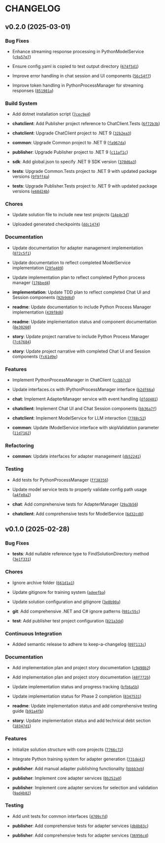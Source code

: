 # CHANGELOG


## v0.2.0 (2025-03-01)

### Bug Fixes

- Enhance streaming response processing in PythonModelService
  ([`c9a57e7`](https://github.com/gsinghjay/LLMAdapterClient/commit/c9a57e768c51f08dfa4deb4de1f89789590b7d53))

- Ensure config.yaml is copied to test output directory
  ([`674f5d1`](https://github.com/gsinghjay/LLMAdapterClient/commit/674f5d1267619fcc01c0d356f7429baae9412c85))

- Improve error handling in chat session and UI components
  ([`56c54f7`](https://github.com/gsinghjay/LLMAdapterClient/commit/56c54f7f95dbeedd88801f1bc6ee9b58c3ff5588))

- Improve token handling in PythonProcessManager for streaming responses
  ([`851981a`](https://github.com/gsinghjay/LLMAdapterClient/commit/851981ae77596b6e826b7ab8dff2955bef29c6b4))

### Build System

- Add dotnet installation script
  ([`7cec9e4`](https://github.com/gsinghjay/LLMAdapterClient/commit/7cec9e492685f8379c4458c494f531dfa6e413ae))

- **chatclient**: Add Publisher project reference to ChatClient.Tests
  ([`6f72b3b`](https://github.com/gsinghjay/LLMAdapterClient/commit/6f72b3b6bb491ba1387ae6e1d4c3040368abbde5))

- **chatclient**: Upgrade ChatClient project to .NET 9
  ([`32b2ea3`](https://github.com/gsinghjay/LLMAdapterClient/commit/32b2ea3d036d2371fbbd323ae8ed4797c30ff4f4))

- **common**: Upgrade Common project to .NET 9
  ([`fa967da`](https://github.com/gsinghjay/LLMAdapterClient/commit/fa967dab0b5be27afc48f0aaacc916f94c29fba8))

- **publisher**: Upgrade Publisher project to .NET 9
  ([`c11af1c`](https://github.com/gsinghjay/LLMAdapterClient/commit/c11af1ca78d4ecace7888c81151ea0cda134a0de))

- **sdk**: Add global.json to specify .NET 9 SDK version
  ([`370d6a3`](https://github.com/gsinghjay/LLMAdapterClient/commit/370d6a34a33e0c2ef598347a6b1f516af0e9bcd9))

- **tests**: Upgrade Common.Tests project to .NET 9 with updated package versions
  ([`9f9ff4a`](https://github.com/gsinghjay/LLMAdapterClient/commit/9f9ff4a3a911ec094f2ae11b8c94759ce5c1d6ab))

- **tests**: Upgrade Publisher.Tests project to .NET 9 with updated package versions
  ([`e68d24b`](https://github.com/gsinghjay/LLMAdapterClient/commit/e68d24b81c07711072057d5418d701c82d7c8f4b))

### Chores

- Update solution file to include new test projects
  ([`14e4c3d`](https://github.com/gsinghjay/LLMAdapterClient/commit/14e4c3d6c9f9145e09d4b24bdb5faf745dcd63ce))

- Uploaded generated checkpoints
  ([`ddc1474`](https://github.com/gsinghjay/LLMAdapterClient/commit/ddc1474c2d6ddffa8f8f8cd79362c3c04b587f5c))

### Documentation

- Update documentation for adapter management implementation
  ([`872c5f1`](https://github.com/gsinghjay/LLMAdapterClient/commit/872c5f198e7d65bfcb1894858fc26773f98b4890))

- Update documentation to reflect completed ModelService implementation
  ([`29fe409`](https://github.com/gsinghjay/LLMAdapterClient/commit/29fe409512fa56b39919d34dde43ec81fc6ba31c))

- Update implementation plan to reflect completed Python process manager
  ([`176bed4`](https://github.com/gsinghjay/LLMAdapterClient/commit/176bed46288da6a6136b5e14e03fb350730f378b))

- **implementation**: Update TDD plan to reflect completed Chat UI and Session components
  ([`92b9d6d`](https://github.com/gsinghjay/LLMAdapterClient/commit/92b9d6de448981378b8912b32cc5416c4db34a17))

- **readme**: Update documentation to include Python Process Manager implementation
  ([`439f8d6`](https://github.com/gsinghjay/LLMAdapterClient/commit/439f8d662548935d3bd532c950f52acba1a900ed))

- **readme**: Update implementation status and component documentation
  ([`8e30260`](https://github.com/gsinghjay/LLMAdapterClient/commit/8e30260fed2428c342b09ff1b0fa31415289f2cf))

- **story**: Update project narrative to include Python Process Manager
  ([`7c67684`](https://github.com/gsinghjay/LLMAdapterClient/commit/7c6768407d35bf068446482aec69772ce4844ea1))

- **story**: Update project narrative with completed Chat UI and Session components
  ([`fc61d9e`](https://github.com/gsinghjay/LLMAdapterClient/commit/fc61d9eba8af62d597670634bc193273d2a12a30))

### Features

- Implement PythonProcessManager in ChatClient
  ([`ccbb7cb`](https://github.com/gsinghjay/LLMAdapterClient/commit/ccbb7cb3c3f0669175d58d128669993a43b99a6c))

- Update interfaces.cs with IPythonProcessManager interface
  ([`b2df66a`](https://github.com/gsinghjay/LLMAdapterClient/commit/b2df66a69e6ee440c5690b6de34bca2810e9728a))

- **chat**: Implement AdapterManager service with event handling
  ([`dfdd401`](https://github.com/gsinghjay/LLMAdapterClient/commit/dfdd40127ddf8cd2cde7efca2f4a3e1b989e9200))

- **chatclient**: Implement Chat UI and Chat Session components
  ([`bb36a7f`](https://github.com/gsinghjay/LLMAdapterClient/commit/bb36a7feb8b8e1108cbd5f7351de015f94b61172))

- **chatclient**: Implement ModelService for LLM interaction
  ([`7788c52`](https://github.com/gsinghjay/LLMAdapterClient/commit/7788c52a497037c8c952d9234f4c984bc9e1f6ca))

- **common**: Update IModelService interface with skipValidation parameter
  ([`11d7162`](https://github.com/gsinghjay/LLMAdapterClient/commit/11d71621c1c9218833ba47214f112cca581fcdfd))

### Refactoring

- **common**: Update interfaces for adapter management
  ([`db52241`](https://github.com/gsinghjay/LLMAdapterClient/commit/db52241b70a39aec747a4ad6d377ad4cb219d00e))

### Testing

- Add tests for PythonProcessManager
  ([`ff38356`](https://github.com/gsinghjay/LLMAdapterClient/commit/ff38356324fe8de1ccc93a8bbc23ed4ca1b90627))

- Update model service tests to properly validate config path usage
  ([`a4fe0a2`](https://github.com/gsinghjay/LLMAdapterClient/commit/a4fe0a22078a4967dce7f60ef031846f1beff6b0))

- **chat**: Add comprehensive tests for AdapterManager
  ([`29a3b56`](https://github.com/gsinghjay/LLMAdapterClient/commit/29a3b567114b66f2e69f5c8cb38a4158ba15f1b3))

- **chatclient**: Add comprehensive tests for ModelService
  ([`6d32cd8`](https://github.com/gsinghjay/LLMAdapterClient/commit/6d32cd848fea89a15422933b37b994444dfa25cf))


## v0.1.0 (2025-02-28)

### Bug Fixes

- **tests**: Add nullable reference type to FindSolutionDirectory method
  ([`3e1f331`](https://github.com/gsinghjay/LLMAdapterClient/commit/3e1f331f00f21167eaeabda14748b8b04d985dce))

### Chores

- Ignore archive folder
  ([`661d1a1`](https://github.com/gsinghjay/LLMAdapterClient/commit/661d1a1933c7399e069afa1c3900c252ea33096c))

- Update gitignore for training system
  ([`adeefba`](https://github.com/gsinghjay/LLMAdapterClient/commit/adeefbaca3a20c7d821b2d9c2e92200e1ab33cb4))

- Update solution configuration and gitignore
  ([`3e0b90a`](https://github.com/gsinghjay/LLMAdapterClient/commit/3e0b90ae56b571ca7a54d83f924bbb701a04e62e))

- **git**: Add comprehensive .NET and C# ignore patterns
  ([`981c55c`](https://github.com/gsinghjay/LLMAdapterClient/commit/981c55ca71ecd20e21aa7c751ca72bc90b212a38))

- **test**: Add publisher test project configuration
  ([`821a3d4`](https://github.com/gsinghjay/LLMAdapterClient/commit/821a3d43ace4d4ac31ffee630cff0913fa0a41e8))

### Continuous Integration

- Added semantic release to adhere to keep-a-changelog
  ([`097113c`](https://github.com/gsinghjay/LLMAdapterClient/commit/097113c795e9f6be04818aa860fb44a105dac1e5))

### Documentation

- Add implementation plan and project story documentation
  ([`c9498b2`](https://github.com/gsinghjay/LLMAdapterClient/commit/c9498b2a25ecfdc42212e236b7e064a3d06dcfcd))

- Add implementation plan and project story documentation
  ([`48f772b`](https://github.com/gsinghjay/LLMAdapterClient/commit/48f772bfdd370b6f9ee1e7cd2cb6f0dd02a852d2))

- Update implementation status and progress tracking
  ([`bfb6a5b`](https://github.com/gsinghjay/LLMAdapterClient/commit/bfb6a5b565aa2a5449e810ec969c344aa4126cf8))

- Update implementation status for Phase 2 completion
  ([`8347531`](https://github.com/gsinghjay/LLMAdapterClient/commit/8347531bcb905db8707032e44c1d75625c7cbba2))

- **readme**: Update implementation status and add comprehensive testing guide
  ([`b91a4fb`](https://github.com/gsinghjay/LLMAdapterClient/commit/b91a4fb830a8a44cd4269aad94be1638b8ba9d28))

- **story**: Update implementation status and add technical debt section
  ([`18347d1`](https://github.com/gsinghjay/LLMAdapterClient/commit/18347d12d8a234e9737e660e5b6cac6e585dc1c8))

### Features

- Initialize solution structure with core projects
  ([`7766c72`](https://github.com/gsinghjay/LLMAdapterClient/commit/7766c72b5ee2fbe65b3d8d366b314fa4e4d5aae0))

- Integrate Python training system for adapter generation
  ([`731de41`](https://github.com/gsinghjay/LLMAdapterClient/commit/731de41518e281170e4a8a4b2c1c8da8baed5395))

- **publisher**: Add manual adapter publishing functionality
  ([`bbbb3eb`](https://github.com/gsinghjay/LLMAdapterClient/commit/bbbb3eb94ee04d8344c557c12e57a14c3eb39513))

- **publisher**: Implement core adapter services
  ([`0b252a9`](https://github.com/gsinghjay/LLMAdapterClient/commit/0b252a9305750fa7720e35c1ae8e1811a78d5b2b))

- **publisher**: Implement core adapter services for selection and validation
  ([`9ad4b82`](https://github.com/gsinghjay/LLMAdapterClient/commit/9ad4b827f486307056915ef806739aaac9064d97))

### Testing

- Add unit tests for common interfaces
  ([`4709cfd`](https://github.com/gsinghjay/LLMAdapterClient/commit/4709cfd9d64d619e0e8242ed8c202b9399a3d3b1))

- **publisher**: Add comprehensive tests for adapter services
  ([`db8b83c`](https://github.com/gsinghjay/LLMAdapterClient/commit/db8b83cef7b703322a28328e7356fb9593df6af9))

- **publisher**: Add comprehensive tests for adapter services
  ([`36956c4`](https://github.com/gsinghjay/LLMAdapterClient/commit/36956c4743e25411edbde32e02806160de5afe6f))
